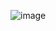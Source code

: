 ![image](https://github.com/mgvictoriano/Gerenciamento-Pessoas/assets/108932728/076bc747-7958-409f-bc0d-190995691a3b)
